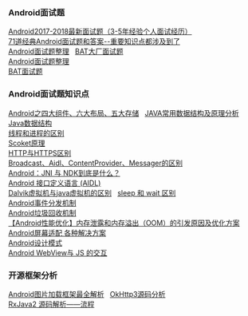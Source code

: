 ### Android面试题
[Android2017-2018最新面试题（3-5年经验个人面试经历）](http://blog.csdn.net/huangqili1314/article/details/72792682)  
[71道经典Android面试题和答案--重要知识点都涉及到了](http://mp.weixin.qq.com/s/yjAdG12ioAVa_n4ubpYCpQ)  
[Android面试题整理](https://www.jianshu.com/p/a22450882af2)  
[BAT大厂面试题](http://mp.weixin.qq.com/s/p3l9wr4DX976Lr62-dYe8w)  
[Android面试题整理](http://mp.weixin.qq.com/s/ZvtGrh8siDM5vwxPhQdEKQ)  
[BAT面试题](http://mp.weixin.qq.com/s/YRhtIRZ0j1k08EsNnjN8Wg)  

### Android面试题知识点 
[Android之四大组件、六大布局、五大存储](http://blog.csdn.net/shenggaofei/article/details/52450668)  
[JAVA常用数据结构及原理分析](http://blog.csdn.net/qq_29631809/article/details/72599708)  
[Java数据结构](https://www.cnblogs.com/kevinZhu/p/6953182.html)  
[线程和进程的区别](http://blog.csdn.net/zhou753099943/article/details/51771220)  
[Scoket原理](http://blog.chinaunix.net/uid-21795529-id-3031850.html)  
[HTTP与HTTPS区别](http://www.mahaixiang.cn/internet/1233.html)  
[Broadcast、Aidl、ContentProvider、Messager的区别](http://blog.csdn.net/caicdd007/article/details/52152072)     
[Android：JNI 与 NDK到底是什么？](http://blog.csdn.net/carson_ho/article/details/73250163)  
[Android 接口定义语言 (AIDL)](https://developer.android.com/guide/components/aidl.html)  
[Dalvik虚拟机与java虚拟机的区别](https://www.jianshu.com/p/923aebd31b65)  
[sleep 和 wait 区别](http://blog.csdn.net/liuzhenwen/article/details/4202967)  
[Android事件分发机制](https://www.cnblogs.com/huihuizhang/p/7633552.html)  
[Android垃圾回收机制](https://www.cnblogs.com/andy-songwei/p/6418920.html)  
[【Android性能优化】内存泄露和内存溢出（OOM）的引发原因及优化方案](http://blog.csdn.net/mxm691292118/article/details/51020023)  
[Android屏幕适配 各种解决方案](http://blog.csdn.net/lhzjllh/article/details/78918688)  
[Android设计模式](https://www.jianshu.com/p/1a9f571ad7c0)  
[ Android WebView与 JS 的交互](https://www.jianshu.com/p/345f4d8a5cfa)   

### 开源框架分析  
[Android图片加载框架最全解析](http://blog.csdn.net/guolin_blog/article/details/53759439?utm_source=tuicool&utm_medium=referral)  
[OkHttp3源码分析](http://blog.csdn.net/mwq384807683/article/details/71173442?locationNum=8&fps=1)  
[RxJava2 源码解析——流程](https://www.jianshu.com/p/e5be2fa8701c)  
